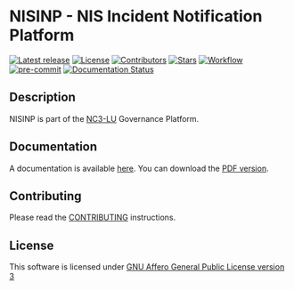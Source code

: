 # NISINP - NIS Incident Notification Platform

[![Latest release](https://img.shields.io/github/release/informed-governance-project/NISINP.svg?style=flat-square)](https://github.com/informed-governance-project/NISINP/releases/latest)
[![License](https://img.shields.io/github/license/informed-governance-project/NISINP.svg?style=flat-square)](https://www.gnu.org/licenses/agpl-3.0.html)
[![Contributors](https://img.shields.io/github/contributors/informed-governance-project/NISINP.svg?style=flat-square)](https://github.com/informed-governance-project/NISINP/graphs/contributors)
[![Stars](https://img.shields.io/github/stars/informed-governance-project/NISINP.svg?style=flat-square)](https://github.com/informed-governance-project/NISINP/stargazers)
[![Workflow](https://github.com/informed-governance-project/NISINP/workflows/Python%20application%20tests/badge.svg?style=flat-square)](https://github.com/informed-governance-project/NISINP/actions?query=workflow%3A%22Python+application+tests%22)
[![pre-commit](https://img.shields.io/badge/pre--commit-enabled-brightgreen?logo=pre-commit&logoColor=white)](https://github.com/pre-commit/pre-commit)
[![Documentation Status](https://readthedocs.org/projects/nisinp/badge/?version=latest)](https://nisinp.readthedocs.io/en/latest/?badge=latest)

## Description

NISINP is part of the [NC3-LU](https://github.com/NC3-LU) Governance Platform.


## Documentation

A documentation is available [here](https://nisinp.readthedocs.io).
You can download the
[PDF version](https://nisinp.readthedocs.io/_/downloads/en/latest/pdf/).


## Contributing

Please read the [CONTRIBUTING](CONTRIBUTING.md) instructions.


## License

This software is licensed under
[GNU Affero General Public License version 3](https://www.gnu.org/licenses/agpl-3.0.html)
